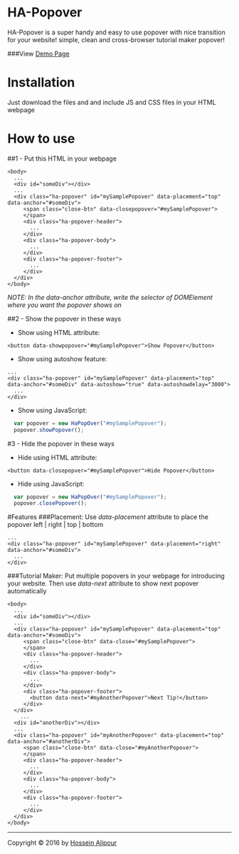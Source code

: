 # HA-Popover
HA-Popover is a super handy and easy to use popover with nice transition for your website! simple, clean and cross-browser tutorial maker popover!

###View [Demo Page](http://demos.hosseinalipour.ir/ha-popover)

# Installation
Just download the files and and include JS and CSS files in your HTML webpage


# How to use

##1 - Put this HTML in your webpage

```
<body>
  ...
  <div id="someDiv"></div>
  ...
  <div class="ha-popover" id="mySamplePopover" data-placement="top" data-anchor="#someDiv">
     <span class="close-btn" data-closepopover="#mySamplePopover">
     </span>
     <div class="ha-popover-header">
       ...
     </div>
     <div class="ha-popover-body">
       ...
     </div>
     <div class="ha-popover-footer">
       ...
     </div>
  </div>
</body>
```
*NOTE: In the data-anchor attribute, write the selector of DOMElement where you want the popover shows on*

##2 - Show the popover in these ways

  - Show using HTML attribute:
  ```
  <button data-showpopover="#mySamplePopover">Show Popover</button>
  ```
  
  
  - Show using autoshow feature:
  ```
  ...
  <div class="ha-popover" id="mySamplePopover" data-placement="top" data-anchor="#someDiv" data-autoshow="true" data-autoshowdelay="3000">
    ...
  </div>
  ```
  
  - Show using JavaScript:
  ```javascript
    var popover = new HaPopOver("#mySamplePopover");
    popover.showPopover();
  ```

#3 - Hide the popover in these ways

  - Hide using HTML attribute:
  ```
  <button data-closepopver="#mySamplePopover">Hide Popover</button>
  ```
  - Hide using JavaScript:
  ```javascript
    var popover = new HaPopOver("#mySamplePopover");
    popover.closePopover();
  ```
  
#Features
###Placement:
Use *data-placement* attribute to place the popover left | right | top | bottom
  ```
  ...
  <div class="ha-popover" id="mySamplePopover" data-placement="right" data-anchor="#someDiv">
    ...
  </div>
  ```
  
###Tutorial Maker:
Put multiple popovers in your webpage for introducing your website. Then use *data-next* attribute to show next popover automatically

```
<body>
  ...
  <div id="someDiv"></div>
  ...
  <div class="ha-popover" id="mySamplePopover" data-placement="top" data-anchor="#someDiv">
     <span class="close-btn" data-close="#mySamplePopover">
     </span>
     <div class="ha-popover-header">
       ...
     </div>
     <div class="ha-popover-body">
       ...
     </div>
     <div class="ha-popover-footer">
       <button data-next="#myAnotherPopover">Next Tip!</button>
     </div>
  </div>
    ...
  <div id="anotherDiv"></div>
  ...
  <div class="ha-popover" id="myAnotherPopover" data-placement="top" data-anchor="#anotherDiv">
     <span class="close-btn" data-close="#myAnotherPopover">
     </span>
     <div class="ha-popover-header">
       ...
     </div>
     <div class="ha-popover-body">
       ...
     </div>
     <div class="ha-popover-footer">
       ...
     </div>
  </div>
</body>
```

***
Copyright © 2016 by [Hossein Alipour](http://hosseinalipour.ir)
